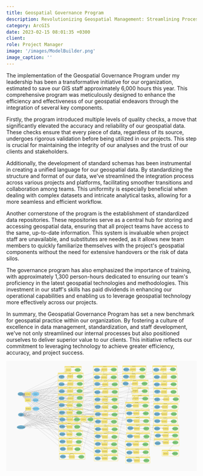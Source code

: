 ```yaml
---
title: Geospatial Governance Program
description: Revolutionizing Geospatial Management: Streamlining Processes, Enhancing Quality, and Saving Thousands of Hours Annually.
category: ArcGIS
date: 2023-02-15 08:01:35 +0300
client: 
role: Project Manager
image: '/images/ModelBuilder.png'
image_caption: ''
---
```


The implementation of the Geospatial Governance Program under my leadership has been a transformative initiative for our organization, estimated to save our GIS staff approximately 6,000 hours this year. This comprehensive program was meticulously designed to enhance the efficiency and effectiveness of our geospatial endeavors through the integration of several key components.

Firstly, the program introduced multiple levels of quality checks, a move that significantly elevated the accuracy and reliability of our geospatial data. These checks ensure that every piece of data, regardless of its source, undergoes rigorous validation before being utilized in our projects. This step is crucial for maintaining the integrity of our analyses and the trust of our clients and stakeholders.

Additionally, the development of standard schemas has been instrumental in creating a unified language for our geospatial data. By standardizing the structure and format of our data, we've streamlined the integration process across various projects and platforms, facilitating smoother transitions and collaboration among teams. This uniformity is especially beneficial when dealing with complex datasets and intricate analytical tasks, allowing for a more seamless and efficient workflow.

Another cornerstone of the program is the establishment of standardized data repositories. These repositories serve as a central hub for storing and accessing geospatial data, ensuring that all project teams have access to the same, up-to-date information. This system is invaluable when project staff are unavailable, and substitutes are needed, as it allows new team members to quickly familiarize themselves with the project's geospatial components without the need for extensive handovers or the risk of data silos.

The governance program has also emphasized the importance of training, with approximately 1,300 person-hours dedicated to ensuring our team's proficiency in the latest geospatial technologies and methodologies. This investment in our staff's skills has paid dividends in enhancing our operational capabilities and enabling us to leverage geospatial technology more effectively across our projects.

In summary, the Geospatial Governance Program has set a new benchmark for geospatial practice within our organization. By fostering a culture of excellence in data management, standardization, and staff development, we've not only streamlined our internal processes but also positioned ourselves to deliver superior value to our clients. This initiative reflects our commitment to leveraging technology to achieve greater efficiency, accuracy, and project success.

<div class="gallery-box">
  <div class="gallery">
    <img src="/images/ModelBuilder.png" loading="lazy" alt="Project">
  </div>
  <em></em>
</div>
